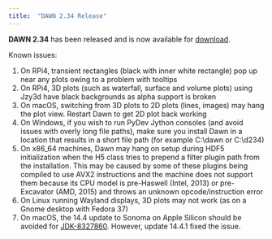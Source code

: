 ```yaml
---
title:  "DAWN 2.34 Release"
---
```

**DAWN 2.34** has been released and is now available for [download](downloads).

Known issues:

1. On RPi4, transient rectangles (black with inner white rectangle) pop up near any plots owing to a problem with tooltips
2. On RPi4, 3D plots (such as waterfall, surface and volume plots) using Jzy3d have black backgrounds as alpha support is broken
3. On macOS, switching from 3D plots to 2D plots (lines, images) may hang the plot view. Restart Dawn to get 2D plot back working
4. On Windows, if you wish to run PyDev Jython consoles (and avoid issues with overly long file paths), make sure you install Dawn in a location that results in a short file path (for example C:\dawn or C:\d234)
5. On x86_64 machines, Dawn may hang on setup during HDF5 initialization when the H5 class tries to prepend a filter plugin path from the installation. This may be caused by some of these plugins being compiled to use AVX2 instructions and the machine does not support them because its CPU model is pre-Haswell (Intel, 2013) or pre-Excavator (AMD, 2015) and throws an unknown opcode/instruction error
6. On Linux running Wayland displays, 3D plots may not work (as on a Gnome desktop with Fedora 37)
7. On macOS, the 14.4 update to Sonoma on Apple Silicon should be avoided for [JDK-8327860](https://bugs.java.com/bugdatabase/view_bug?bug_id=8327860). However, update 14.4.1 fixed the issue.


